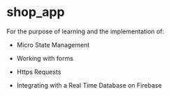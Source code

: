# shop_app

For the purpose of learning and the implementation of: 

* Micro State Management

* Working with forms

* Https Requests

- Integrating with a Real Time Database on Firebase
